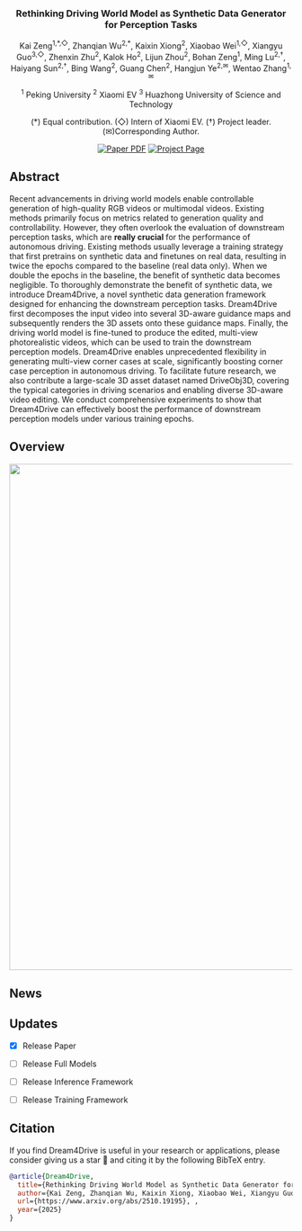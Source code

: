 <div align="center">
<h3>Rethinking Driving World Model as Synthetic Data Generator for Perception Tasks</h3>

Kai Zeng<sup>1,\*,◇</sup>, Zhanqian Wu<sup>2,*</sup>, Kaixin Xiong<sup>2</sup>, Xiaobao Wei<sup>1,◇</sup>, Xiangyu Guo<sup>3,◇</sup>, Zhenxin Zhu<sup>2</sup>, Kalok Ho<sup>2</sup>, Lijun Zhou<sup>2</sup>, Bohan Zeng<sup>1</sup>, Ming Lu<sup>2,†</sup>, Haiyang Sun<sup>2,†</sup>, Bing Wang<sup>2</sup>, Guang Chen<sup>2</sup>, Hangjun Ye<sup>2,✉</sup>, Wentao Zhang<sup>1,✉</sup>

<sup>1</sup>  Peking University
<sup>2</sup>  Xiaomi EV 
<sup>3</sup>  Huazhong University of Science and Technology

(\*) Equal contribution. (◇) Intern of Xiaomi EV. (†) Project leader. (✉)Corresponding Author.

<!-- 等arxiv的地址 -->
<a href="https://www.arxiv.org/abs/2510.19195"><img src='https://img.shields.io/badge/arXiv-Dream4Drive-red' alt='Paper PDF'></a>
<a href="https://wm-research.github.io/Dream4Drive/"><img src='https://img.shields.io/badge/Project_Page-Dream4Drive-green' alt='Project Page'></a>
</div>


<!-- ## Introduction -->
## Abstract
Recent advancements in driving world models enable controllable generation of high-quality RGB videos or multimodal videos. 
Existing methods primarily focus on metrics related to generation quality and controllability. 
However, they often overlook the evaluation of downstream perception tasks, which are <b>really crucial</b> for the performance of autonomous driving. 
Existing methods usually leverage a training strategy that first pretrains on synthetic data and finetunes on real data, resulting in twice the epochs compared to the baseline (real data only). 
When we double the epochs in the baseline, the benefit of synthetic data becomes negligible.
To thoroughly demonstrate the benefit of synthetic data, we introduce Dream4Drive, a novel synthetic data generation framework designed for enhancing the downstream perception tasks.
Dream4Drive first decomposes the input video into several 3D-aware guidance maps and subsequently renders the 3D assets onto these guidance maps.
Finally, the driving world model is fine-tuned to produce the edited, multi-view photorealistic videos, which can be used to train the downstream perception models.
Dream4Drive enables unprecedented flexibility in generating multi-view corner cases at scale, significantly boosting corner case perception in autonomous driving. 
To facilitate future research, we also contribute a large-scale 3D asset dataset named DriveObj3D, covering the typical categories in driving scenarios and enabling diverse 3D-aware video editing.
We conduct comprehensive experiments to show that Dream4Drive can effectively boost the performance of downstream perception models under various training epochs.

## Overview
<div align="center">
<img src="assets/overview.png" width="900">
</div>

## News
<!-- `[2025/06/18]` [ArXiv](https://arxiv.org/abs/2506.07497) paper release. Models/Code are coming soon. Please stay tuned! ☕️ -->

## Updates
- [x] Release Paper   
- [ ] Release Full Models  
- [ ] Release Inference Framework 
- [ ] Release Training Framework 


## Citation
If you find Dream4Drive is useful in your research or applications, please consider giving us a star 🌟 and citing it by the following BibTeX entry.

```bibtex
@article{Dream4Drive,
  title={Rethinking Driving World Model as Synthetic Data Generator for Perception Tasks},
  author={Kai Zeng, Zhanqian Wu, Kaixin Xiong, Xiaobao Wei, Xiangyu Guo, Zhenxin Zhu, Kalok Ho, Lijun Zhou, Bohan Zeng, Ming Lu, Haiyang Sun, BING WANG, Guang Chen, Hangjun Ye, Wentao Zhang},
  url={https://www.arxiv.org/abs/2510.19195}, ,
  year={2025}
}
```